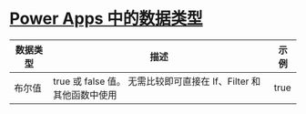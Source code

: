# [Power Apps 中的数据类型](https://docs.microsoft.com/zh-cn/powerapps/maker/canvas-apps/functions/data-types)

| 数据类型 | 描述 | 示例 |
| --- | --- | --- |
| 布尔值 | true 或 false 值。 无需比较即可直接在 If、Filter 和其他函数中使用 | true |
